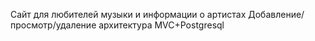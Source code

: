 Сайт для любителей музыки и информации о артистах
Добавление/просмотр/удаление
архитектура MVC+Postgresql

